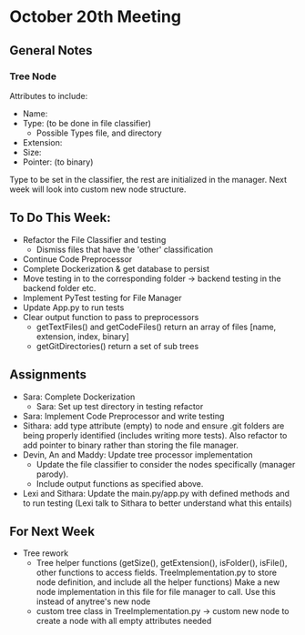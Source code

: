 # October 20th Meeting

## General Notes
### Tree Node 
Attributes to include:
- Name:
- Type: (to be done in file classifier)
	- Possible Types file, and directory
- Extension:
- Size: 
- Pointer: (to binary)

Type to be set in the classifier, the rest are initialized in the manager. Next week will look into custom new node structure.

## To Do This Week:
- Refactor the File Classifier and testing
   - Dismiss files that have the 'other' classification
- Continue Code Preprocessor
- Complete Dockerization & get database to persist 
 - Move testing in to the corresponding folder -> backend testing in the backend folder etc.
- Implement PyTest testing for File Manager
- Update App.py to run tests
- Clear output function to pass to preprocessors
	- getTextFiles() and getCodeFiles() return an array of files [name, extension, index, binary]
	- getGitDirectories() return a set of sub trees


## Assignments
- Sara: Complete Dockerization
	- Sara: Set up test directory in testing refactor
- Sara: Implement Code Preprocessor and write testing
- Sithara: add type attribute (empty) to node and ensure .git folders are being properly identified (includes writing more tests). Also refactor to add pointer to binary rather than storing the file manager.
- Devin, An and Maddy: Update tree processor implementation
  - Update the file classifier to consider the nodes specifically (manager parody).
  - Include output functions as specified above. 
- Lexi and Sithara: Update the main.py/app.py with defined methods and to run testing (Lexi talk to Sithara to better understand what this entails)

## For Next Week
- Tree rework
	- Tree helper functions (getSize(), getExtension(), isFolder(), isFile(), other functions to access fields. TreeImplementation.py to store node definition, and include all the helper functions) Make a new node implementation in this file for file manager to call. Use this instead of anytree's new node
	- custom tree class in TreeImplementation.py -> custom new node to create a node with all empty attributes needed
